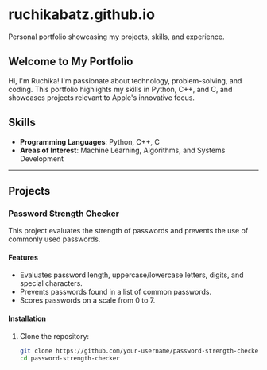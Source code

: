 # ruchikabatz.github.io

Personal portfolio showcasing my projects, skills, and experience.

## Welcome to My Portfolio

Hi, I'm Ruchika! I'm passionate about technology, problem-solving, and coding. This portfolio highlights my skills in Python, C++, and C, and showcases projects relevant to Apple's innovative focus.

## Skills
- **Programming Languages**: Python, C++, C
- **Areas of Interest**: Machine Learning, Algorithms, and Systems Development

---

## Projects

### Password Strength Checker

This project evaluates the strength of passwords and prevents the use of commonly used passwords.

#### Features
- Evaluates password length, uppercase/lowercase letters, digits, and special characters.
- Prevents passwords found in a list of common passwords.
- Scores passwords on a scale from 0 to 7.

#### Installation
1. Clone the repository:
   ```bash
   git clone https://github.com/your-username/password-strength-checker.git
   cd password-strength-checker
